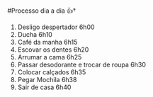 #Processo dia a dia 👍†

1. Desligo despertador 6h00
2. Ducha 6h10
3. Café da manha 6h15
4. Escovar os dentes 6h20
5. Arrumar a cama 6h25
6. Passar desodorante e trocar de roupa 6h30
7. Colocar calçados 6h35
8. Pegar Mochila 6h38
9. Sair de casa 6h40
 

